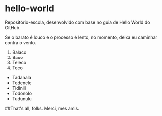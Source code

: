# hello-world
Repositório-escola, desenvolvido com base no guia de Hello World do GitHub.

Se o barato é louco e o processo é lento,
no momento, deixa eu caminhar contra o vento.

1. Balaco
2. Baco
3. Teleco
4. Teco

- Tadanala
- Tedenele
- Tidinili
- Todonolo
- Tudunulu

##That's all, folks.
Merci, mes amis.
